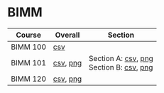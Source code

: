 # BIMM

| Course | Overall | Section |
| ------ | ------- | ------- |
| BIMM 100 | [csv](https://github.com/UCSD-Historical-Enrollment-Data/2024Summer2/blob/main/overall/BIMM%20100.csv) |  |
| BIMM 101 | [csv](https://github.com/UCSD-Historical-Enrollment-Data/2024Summer2/blob/main/overall/BIMM%20101.csv), [png](https://raw.githubusercontent.com/UCSD-Historical-Enrollment-Data/2024Summer2/main/plot_overall/BIMM%20101.png) | Section A: [csv](https://github.com/UCSD-Historical-Enrollment-Data/2024Summer2/blob/main/section/BIMM%20101_A.csv), [png](https://raw.githubusercontent.com/UCSD-Historical-Enrollment-Data/2024Summer2/main/plot_section/BIMM%20101_A.png)<br>Section B: [csv](https://github.com/UCSD-Historical-Enrollment-Data/2024Summer2/blob/main/section/BIMM%20101_B.csv), [png](https://raw.githubusercontent.com/UCSD-Historical-Enrollment-Data/2024Summer2/main/plot_section/BIMM%20101_B.png) |
| BIMM 120 | [csv](https://github.com/UCSD-Historical-Enrollment-Data/2024Summer2/blob/main/overall/BIMM%20120.csv), [png](https://raw.githubusercontent.com/UCSD-Historical-Enrollment-Data/2024Summer2/main/plot_overall/BIMM%20120.png) |  |
